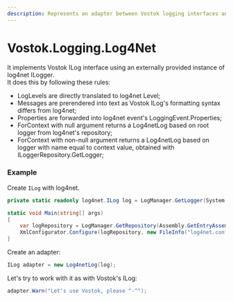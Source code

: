```yaml
---
description: Represents an adapter between Vostok logging interfaces and log4net.
---
```


# Vostok.Logging.Log4Net

It implements Vostok ILog interface using an externally provided instance of log4net ILogger.  
It does this by following these rules:

* LogLevels are directly translated to log4net Level;
* Messages are prerendered into text as Vostok ILog's formatting syntax differs from log4net;
* Properties are forwarded into log4net event's LoggingEvent.Properties;
* ForContext with null argument returns a Log4netLog based on root logger from log4net's repository;
* ForContext with non-null argument returns a Log4netLog based on logger with name equal to context value, obtained with ILoggerRepository.GetLogger;

### Example

Create `ILog` with log4net. 

```csharp
private static readonly log4net.ILog log = LogManager.GetLogger(System.Reflection.MethodBase.GetCurrentMethod().DeclaringType);

static void Main(string[] args)
{
    var logRepository = LogManager.GetRepository(Assembly.GetEntryAssembly());
    XmlConfigurator.Configure(logRepository, new FileInfo("log4net.config"));
}
```

Create an adapter:

```csharp
ILog adapter = new Log4netLog(log);
```

Let's try to work with it as with Vostok's ILog:

```csharp
adapter.Warn("Let's use Vostok, please ^-^");
```



